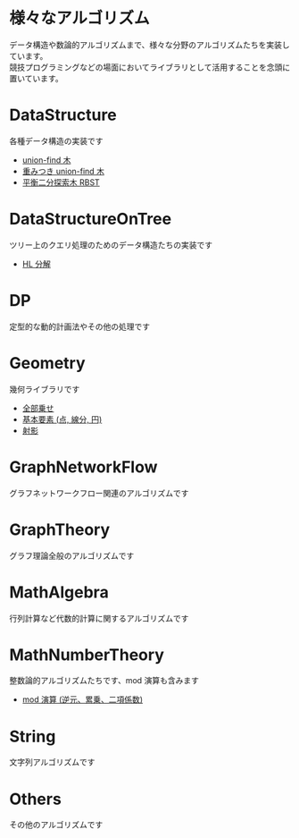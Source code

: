 # 様々なアルゴリズム
データ構造や数論的アルゴリズムまで、様々な分野のアルゴリズムたちを実装しています。  
競技プログラミングなどの場面においてライブラリとして活用することを念頭に置いています。

# DataStructure
各種データ構造の実装です

- [union-find 木](https://github.com/drken1215/algorithm/blob/master/DataStructure/union_find_tree.cpp)
- [重みつき union-find 木](https://github.com/drken1215/algorithm/blob/master/DataStructure/weighted_union_find_tree.cpp)
- [平衡二分探索木 RBST](https://github.com/drken1215/algorithm/blob/master/DataStructure/randomized_binary_search_tree.cpp)


# DataStructureOnTree
ツリー上のクエリ処理のためのデータ構造たちの実装です

- [HL 分解](https://github.com/drken1215/algorithm/blob/master/DataStructureOnTree/heavy_light_decomposition.cpp)


# DP
定型的な動的計画法やその他の処理です



# Geometry
幾何ライブラリです

- [全部乗せ](https://github.com/drken1215/algorithm/blob/master/Geometry/All.cpp)
- [基本要素 (点, 線分, 円)](https://github.com/drken1215/algorithm/blob/master/Geometry/BasicElements.cpp)
- [射影](https://github.com/drken1215/algorithm/blob/master/Geometry/Projection.cpp)


# GraphNetworkFlow
グラフネットワークフロー関連のアルゴリズムです



# GraphTheory
グラフ理論全般のアルゴリズムです



# MathAlgebra
行列計算など代数的計算に関するアルゴリズムです



# MathNumberTheory
整数論的アルゴリズムたちです、mod 演算も含みます

- [mod 演算 (逆元、累乗、二項係数)](https://github.com/drken1215/algorithm/blob/master/MathNumberTheory/mod.cpp)


# String
文字列アルゴリズムです



# Others
その他のアルゴリズムです



